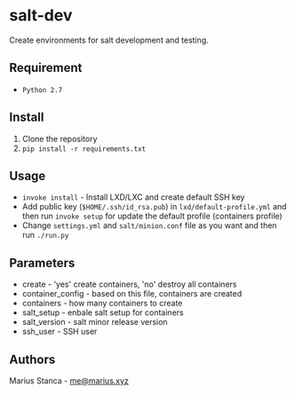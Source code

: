 # salt-dev

Create environments for salt development and testing.

## Requirement

* `Python 2.7`

## Install

1. Clone the repository
2. `pip install -r requirements.txt`

## Usage

* `invoke install` - Install LXD/LXC and create default SSH key
* Add public key (`$HOME/.ssh/id_rsa.pub`) in `lxd/default-profile.yml` and then run `invoke setup` for update the default profile (containers profile)
* Change `settings.yml` and `salt/minion.conf` file as you want and then run `./run.py`

## Parameters

* create - 'yes' create containers, 'no' destroy all containers
* container_config - based on this file, containers are created
* containers - how many containers to create
* salt_setup - enbale salt setup for containers
* salt_version - salt minor release version
* ssh_user - SSH user

## Authors

Marius Stanca - <me@marius.xyz>